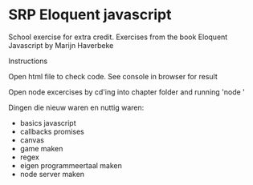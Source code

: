 # SRP Eloquent javascript
School exercise for extra credit. Exercises from the book Eloquent Javascript by Marijn Haverbeke

Instructions

Open html file to check code.
See console in browser for result

Open node excercises by cd'ing into chapter folder and running 'node <file>' 


Dingen die nieuw waren en nuttig waren:
- basics javascript
- callbacks promises
- canvas
- game maken
- regex
- eigen programmeertaal maken
- node server maken